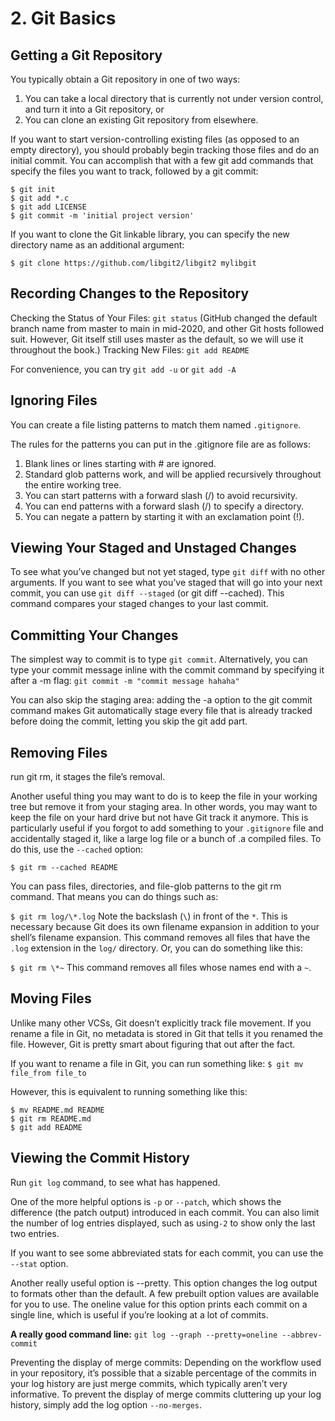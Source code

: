 # 2. Git Basics

Getting a Git Repository
--------------------------
You typically obtain a Git repository in one of two ways:
1. You can take a local directory that is currently not under version control, and turn it into a Git repository, or
2. You can clone an existing Git repository from elsewhere.

If you want to start version-controlling existing files (as opposed to an empty directory), you should probably begin tracking those files and do an initial commit. You can accomplish that with a few git add commands that specify the files you want to track, followed by a git commit:

```
$ git init
$ git add *.c
$ git add LICENSE
$ git commit -m 'initial project version'
```
If you want to clone the Git linkable library, you can specify the new directory name as an additional argument:
```
$ git clone https://github.com/libgit2/libgit2 mylibgit
```
Recording Changes to the Repository
-----------------------------------
Checking the Status of Your Files: `git status`
(GitHub changed the default branch name from master to main in mid-2020, and other Git hosts followed suit. However, Git itself still uses master as the default, so we will use it throughout the book.)
Tracking New Files: `git add README`

For convenience, you can try `git add -u` or `git add -A`

Ignoring Files
---------------
You can create a file listing patterns to match them named `.gitignore`.

The rules for the patterns you can put in the .gitignore file are as follows:
1. Blank lines or lines starting with # are ignored.
2. Standard glob patterns work, and will be applied recursively throughout the entire working tree.
3. You can start patterns with a forward slash (/) to avoid recursivity.
4. You can end patterns with a forward slash (/) to specify a directory.
5. You can negate a pattern by starting it with an exclamation point (!).

Viewing Your Staged and Unstaged Changes
----------------------------------------
To see what you’ve changed but not yet staged, type `git diff` with no other arguments.
If you want to see what you’ve staged that will go into your next commit, you can use `git diff --staged` (or git diff --cached). This command compares your staged changes to your last commit.


Committing Your Changes
-----------------------
The simplest way to commit is to type `git commit`.
Alternatively, you can type your commit message inline with the commit command by specifying it after a -m flag: `git commit -m "commit message hahaha"`

You can also skip the staging area: adding the -a option to the git commit command makes Git automatically stage every file that is already tracked before doing the commit, letting you skip the git add part.


Removing Files
--------------
run git rm, it stages the file’s removal.

Another useful thing you may want to do is to keep the file in your working tree but remove it from your staging area. In other words, you may want to keep the file on your hard drive but not have Git track it anymore. This is particularly useful if you forgot to add something to your `.gitignore` file and accidentally staged it, like a large log file or a bunch of .a compiled files. To do this, use the `--cached` option:

```$ git rm --cached README```

You can pass files, directories, and file-glob patterns to the git rm command. That means you can do things such as:

```$ git rm log/\*.log```
Note the backslash (`\`) in front of the `*`. This is necessary because Git does its own filename expansion in addition to your shell’s filename expansion. This command removes all files that have the `.log` extension in the `log/` directory. Or, you can do something like this:

```$ git rm \*~```
This command removes all files whose names end with a `~`.

Moving Files
------------

Unlike many other VCSs, Git doesn’t explicitly track file movement. If you rename a file in Git, no metadata is stored in Git that tells it you renamed the file. However, Git is pretty smart about figuring that out after the fact.

If you want to rename a file in Git, you can run something like:
```$ git mv file_from file_to```

However, this is equivalent to running something like this:
```
$ mv README.md README
$ git rm README.md
$ git add README
```

Viewing the Commit History
--------------------------
Run `git log` command, to see what has happened.

One of the more helpful options is `-p` or `--patch`, which shows the difference (the patch output) introduced in each commit. You can also limit the number of log entries displayed, such as using`-2` to show only the last two entries.

If you want to see some abbreviated stats for each commit, you can use the `--stat` option.

Another really useful option is --pretty. This option changes the log output to formats other than the default. A few prebuilt option values are available for you to use. The oneline value for this option prints each commit on a single line, which is useful if you’re looking at a lot of commits.

**A really good command line:**
```git log --graph --pretty=oneline --abbrev-commit```

Preventing the display of merge commits: Depending on the workflow used in your repository, it’s possible that a sizable percentage of the commits in your log history are just merge commits, which typically aren’t very informative. To prevent the display of merge commits cluttering up your log history, simply add the log option `--no-merges`.
